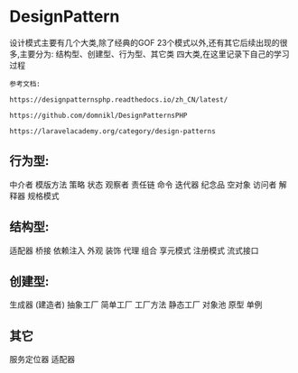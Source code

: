 # DesignPattern

设计模式主要有几个大类,除了经典的GOF 23个模式以外,还有其它后续出现的很多,主要分为: 结构型、创建型、行为型、其它类 四大类,在这里记录下自己的学习过程

```
参考文档:

https://designpatternsphp.readthedocs.io/zh_CN/latest/

https://github.com/domnikl/DesignPatternsPHP

https://laravelacademy.org/category/design-patterns
```

## 行为型:
中介者
模版方法
策略
状态
观察者
责任链
命令
迭代器
纪念品
空对象
访问者
解释器 
规格模式 

## 结构型:
适配器 
桥接 
依赖注入 
外观 
装饰 
代理 
组合 
享元模式 
注册模式 
流式接口 

## 创建型:
生成器 (建造者) 
抽象工厂 
简单工厂 
工厂方法 
静态工厂 
对象池 
原型 
单例 

## 其它
服务定位器
适配器 
